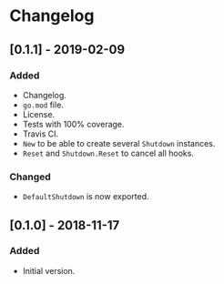 # Changelog

## [0.1.1] - 2019-02-09

### Added

- Changelog.
- `go.mod` file.
- License.
- Tests with 100% coverage.
- Travis CI.
- `New` to be able to create several `Shutdown` instances.
- `Reset` and `Shutdown.Reset` to cancel all hooks.

### Changed

- `DefaultShutdown` is now exported.

## [0.1.0] - 2018-11-17

### Added

- Initial version.
